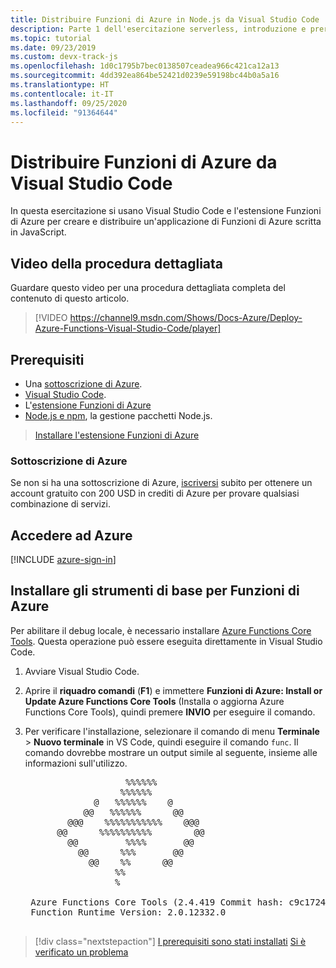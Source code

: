 ```yaml
---
title: Distribuire Funzioni di Azure in Node.js da Visual Studio Code
description: Parte 1 dell'esercitazione serverless, introduzione e prerequisiti.
ms.topic: tutorial
ms.date: 09/23/2019
ms.custom: devx-track-js
ms.openlocfilehash: 1d0c1795b7bec0138507ceadea966c421ca12a13
ms.sourcegitcommit: 4dd392ea864be52421d0239e59198bc44b0a5a16
ms.translationtype: HT
ms.contentlocale: it-IT
ms.lasthandoff: 09/25/2020
ms.locfileid: "91364644"
---
```

# <a name="deploy-azure-functions-from-visual-studio-code"></a>Distribuire Funzioni di Azure da Visual Studio Code

In questa esercitazione si usano Visual Studio Code e l'estensione Funzioni di Azure per creare e distribuire un'applicazione di Funzioni di Azure scritta in JavaScript.

## <a name="walkthrough-video"></a>Video della procedura dettagliata

Guardare questo video per una procedura dettagliata completa del contenuto di questo articolo.

> [!VIDEO https://channel9.msdn.com/Shows/Docs-Azure/Deploy-Azure-Functions-Visual-Studio-Code/player]

## <a name="prerequisites"></a>Prerequisiti

- Una [sottoscrizione di Azure](#azure-subscription).
- [Visual Studio Code](https://code.visualstudio.com/).
- L'[estensione Funzioni di Azure](https://marketplace.visualstudio.com/items?itemName=ms-azuretools.vscode-azurefunctions)
- [Node.js e npm](https://nodejs.org/en/download), la gestione pacchetti Node.js.

> <a class="tutorial-install-extension-btn" href="https://marketplace.visualstudio.com/items?itemName=ms-azuretools.vscode-azurefunctions">Installare l'estensione Funzioni di Azure</a>

### <a name="azure-subscription"></a>Sottoscrizione di Azure

Se non si ha una sottoscrizione di Azure, [iscriversi](https://azure.microsoft.com/free/?utm_source=campaign&utm_campaign=vscode-tutorial-functions-extension&mktingSource=vscode-tutorial-functions-extension) subito per ottenere un account gratuito con 200 USD in crediti di Azure per provare qualsiasi combinazione di servizi.

## <a name="sign-in-to-azure"></a>Accedere ad Azure

[!INCLUDE [azure-sign-in](includes/azure-sign-in.md)]

## <a name="install-the-azure-functions-core-tools"></a>Installare gli strumenti di base per Funzioni di Azure

Per abilitare il debug locale, è necessario installare [Azure Functions Core Tools](https://github.com/Azure/azure-functions-core-tools). Questa operazione può essere eseguita direttamente in Visual Studio Code.

1. Avviare Visual Studio Code.

1. Aprire il **riquadro comandi** (**F1**) e immettere **Funzioni di Azure: Install or Update Azure Functions Core Tools** (Installa o aggiorna Azure Functions Core Tools), quindi premere **INVIO** per eseguire il comando.

1. Per verificare l'installazione, selezionare il comando di menu **Terminale** > **Nuovo terminale** in VS Code, quindi eseguire il comando `func`. Il comando dovrebbe mostrare un output simile al seguente, insieme alle informazioni sull'utilizzo.

    <pre>
                      %%%%%%
                     %%%%%%
                @   %%%%%%    @
              @@   %%%%%%      @@
           @@@    %%%%%%%%%%%    @@@
         @@      %%%%%%%%%%        @@
           @@         %%%%       @@
             @@      %%%       @@
               @@    %%      @@
                    %%
                    %

    Azure Functions Core Tools (2.4.419 Commit hash: c9c1724d002bd90b2e6b41393915ea3a26bcf0ce)
    Function Runtime Version: 2.0.12332.0
    </pre>

> [!div class="nextstepaction"]
> [I prerequisiti sono stati installati](tutorial-vscode-serverless-node-02.md) [Si è verificato un problema](https://www.research.net/r/PWZWZ52?tutorial=node-deployment-azurefunctions&step=getting-started)
